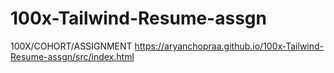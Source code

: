 # 100x-Tailwind-Resume-assgn

100X/COHORT/ASSIGNMENT
https://aryanchopraa.github.io/100x-Tailwind-Resume-assgn/src/index.html
